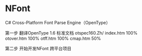 NFont
=====

C# Cross-Platform Font Parse Engine（OpenType）


第一步 翻译OpenType 1.6 标准文档 otspec160.Zh/
index.htm 100%
otover.htm 100%
otff.htm 100%
cmap.htm 50%


第二步 开始开发NFont 跨平台项目
